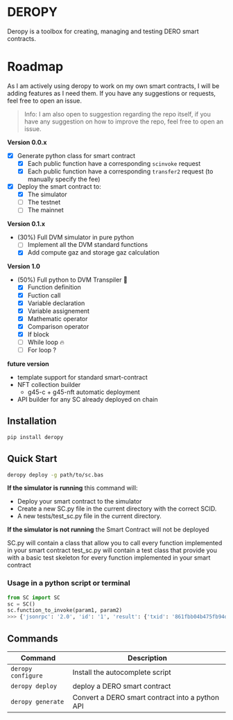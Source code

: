 # DEROPY

Deropy is a toolbox for creating, managing and testing DERO smart contracts.

# Roadmap

As I am actively using deropy to work on my own smart contracts, I will be adding features as I need them. If you have any suggestions or requests, feel free to open an issue.

> Info: I am also open to suggestion regarding the repo itself, if you have any suggestion on how to improve the repo, feel free to open an issue.

**Version 0.0.x**
- [x] Generate python class for smart contract
  - [x] Each public function have a corresponding `scinvoke` request
  - [x] Each public function have a corresponding `transfer2` request (to manually specify the fee)

- [x] Deploy the smart contract to:
  - [x] The simulator
  - [ ] The testnet
  - [ ] The mainnet

**Version 0.1.x**
- (30%) Full DVM simulator in pure python
  - [ ] Implement all the DVM standard functions
  - [x] Add compute gaz and storage gaz calculation

**Version 1.0**
- (50%) Full python to DVM Transpiler :rocket:
  - [x] Function definition
  - [x] Fuction call
  - [x] Variable declaration
  - [x] Variable assignement
  - [x] Mathematic operator
  - [x] Comparison operator
  - [x] If block
  - [ ] While loop :fire:
  - [ ] For loop ?

**future version**
- template support for standard smart-contract
- NFT collection builder
  - g45-c + g45-nft automatic deployment 
- API builder for any SC already deployed on chain

## Installation

```bash
pip install deropy
```

## Quick Start

```bash
deropy deploy -g path/to/sc.bas
```

**If the simulator is running**
this command will:
- Deploy your smart contract to the simulator
- Create a new SC.py file in the current directory with the correct SCID.
- A new tests/test_sc.py file in the current directory.

**If the simulator is not running** the Smart Contract will not be deployed

SC.py will contain a class that allow you to call every function implemented in your smart contract
test_sc.py will contain a test class that provide you with a basic test skeleton for every function implemented in your smart contract

### Usage in a python script or terminal
```python
from SC import SC
sc = SC()
sc.function_to_invoke(param1, param2)
>>> {'jsonrpc': '2.0', 'id': '1', 'result': {'txid': '861fbb04b475fb94de9ba...'}}
```

## Commands

| Command | Description |
| --- | --- |
| `deropy configure` | Install the autocomplete script |
| `deropy deploy` | deploy a DERO smart contract |
| `deropy generate` | Convert a DERO smart contract into a python API|


